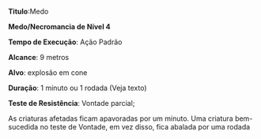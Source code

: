 **Titulo**:Medo

**Medo/Necromancia de Nível 4**

**Tempo de Execução**: Ação Padrão

**Alcance**: 9 metros

**Alvo**: explosão em cone

**Duração**: 1 minuto ou 1 rodada (Veja texto)

**Teste de Resistência**: Vontade parcial;

As criaturas afetadas ficam apavoradas por um minuto. Uma criatura bem-sucedida no teste de Vontade, em vez disso, fica abalada por uma rodada